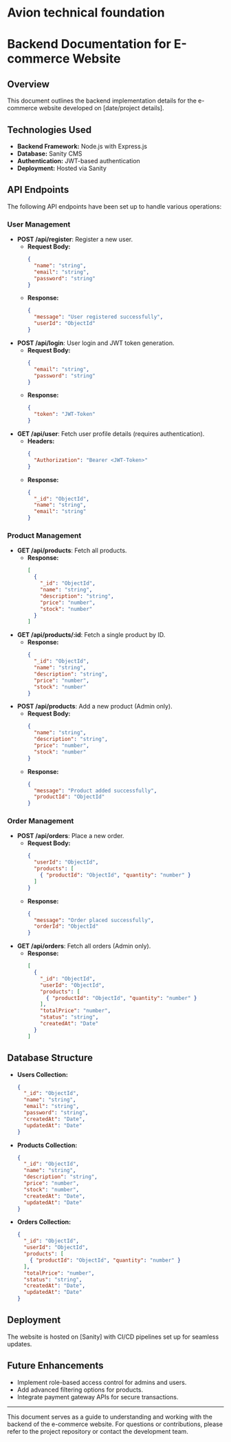 # Avion technical foundation
# Backend Documentation for E-commerce Website

## Overview
This document outlines the backend implementation details for the e-commerce website developed on [date/project details].

## Technologies Used
- **Backend Framework:** Node.js with Express.js
- **Database:** Sanity CMS
- **Authentication:** JWT-based authentication
- **Deployment:** Hosted via Sanity

## API Endpoints
The following API endpoints have been set up to handle various operations:

### User Management
- **POST /api/register**: Register a new user.
  - **Request Body:**
    ```json
    {
      "name": "string",
      "email": "string",
      "password": "string"
    }
    ```
  - **Response:**
    ```json
    {
      "message": "User registered successfully",
      "userId": "ObjectId"
    }
    ```
- **POST /api/login**: User login and JWT token generation.
  - **Request Body:**
    ```json
    {
      "email": "string",
      "password": "string"
    }
    ```
  - **Response:**
    ```json
    {
      "token": "JWT-Token"
    }
    ```
- **GET /api/user**: Fetch user profile details (requires authentication).
  - **Headers:**
    ```json
    {
      "Authorization": "Bearer <JWT-Token>"
    }
    ```
  - **Response:**
    ```json
    {
      "_id": "ObjectId",
      "name": "string",
      "email": "string"
    }
    ```

### Product Management
- **GET /api/products**: Fetch all products.
  - **Response:**
    ```json
    [
      {
        "_id": "ObjectId",
        "name": "string",
        "description": "string",
        "price": "number",
        "stock": "number"
      }
    ]
    ```
- **GET /api/products/:id**: Fetch a single product by ID.
  - **Response:**
    ```json
    {
      "_id": "ObjectId",
      "name": "string",
      "description": "string",
      "price": "number",
      "stock": "number"
    }
    ```
- **POST /api/products**: Add a new product (Admin only).
  - **Request Body:**
    ```json
    {
      "name": "string",
      "description": "string",
      "price": "number",
      "stock": "number"
    }
    ```
  - **Response:**
    ```json
    {
      "message": "Product added successfully",
      "productId": "ObjectId"
    }
    ```

### Order Management
- **POST /api/orders**: Place a new order.
  - **Request Body:**
    ```json
    {
      "userId": "ObjectId",
      "products": [
        { "productId": "ObjectId", "quantity": "number" }
      ]
    }
    ```
  - **Response:**
    ```json
    {
      "message": "Order placed successfully",
      "orderId": "ObjectId"
    }
    ```
- **GET /api/orders**: Fetch all orders (Admin only).
  - **Response:**
    ```json
    [
      {
        "_id": "ObjectId",
        "userId": "ObjectId",
        "products": [
          { "productId": "ObjectId", "quantity": "number" }
        ],
        "totalPrice": "number",
        "status": "string",
        "createdAt": "Date"
      }
    ]
    ```

## Database Structure
- **Users Collection:**
  ```json
  {
    "_id": "ObjectId",
    "name": "string",
    "email": "string",
    "password": "string",
    "createdAt": "Date",
    "updatedAt": "Date"
  }
  ```
- **Products Collection:**
  ```json
  {
    "_id": "ObjectId",
    "name": "string",
    "description": "string",
    "price": "number",
    "stock": "number",
    "createdAt": "Date",
    "updatedAt": "Date"
  }
  ```
- **Orders Collection:**
  ```json
  {
    "_id": "ObjectId",
    "userId": "ObjectId",
    "products": [
      { "productId": "ObjectId", "quantity": "number" }
    ],
    "totalPrice": "number",
    "status": "string",
    "createdAt": "Date",
    "updatedAt": "Date"
  }
  ```


## Deployment
The website is hosted on [Sanity] with CI/CD pipelines set up for seamless updates.

## Future Enhancements
- Implement role-based access control for admins and users.
- Add advanced filtering options for products.
- Integrate payment gateway APIs for secure transactions.

---
This document serves as a guide to understanding and working with the backend of the e-commerce website. For questions or contributions, please refer to the project repository or contact the development team.


